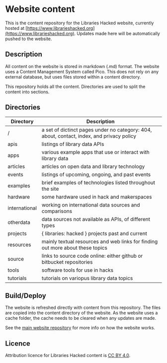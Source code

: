 # Website content

This is the content repository for the Libraries Hacked website, currently hosted at [https://www.librarieshacked.org](https://www.librarieshacked.org). Updates made here will be automatically pushed to the website.

## Description

All content on the website is stored in markdown (.md) format. The website uses a Content Management System called Pico. This does not rely on any external database, but uses files stored within a content directory.

This repository holds all the content. Directories are used to split the content into sections.

## Directories

| Directory | Description |
| --------- | ----------- |
| / | a set of dictinct pages under no category: 404, about, contact, index, and privacy policy |
| apis | listings of library data APIs |
| apps | various example apps that use or interact with library data |
| articles | articles on open data and library technology |
| events | listings of upcoming, ongoing, and past events |
| examples | brief examples of technologies listed throughout the site |
| hardware | some hardware used in hack and makerspaces |
| international | working on international data sources and comparisons |
| otherdata | data sources not available as APIs, of different types |
| projects | { libraries: hacked } projects past and current  |
| resources | mainly textual resources and web links for finding out more about these topics |
| source | links to source code online: either github or bitbucket repositories |
| tools | software tools for use in hacks |
| tutorials | tutorials on variopus library data topics |

## Build/Deploy

The website is refreshed directly with content from this repository. The files are copied into the content directory of the website. As the website uses a cache folder, the cache needs to be cleared when any updates are made.

See the [main website repository](https://github.com/librarieshacked/libraries-hacked-website) for more info on how the website works.

## Licence

Attribution licence for Libraries Hacked content is [CC BY 4.0](https://creativecommons.org/licenses/by/4.0/).
